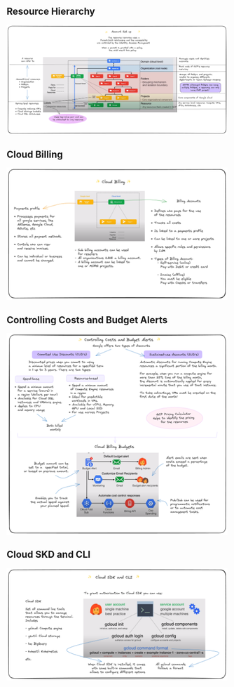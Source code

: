 ## Resource Hierarchy

![](../imgs/resource_hierarchy.png)

## Cloud Billing

![](../imgs/cloud_billing.png)

## Controlling Costs and Budget Alerts

![](../imgs/controlling_costs_and_budget_alerts.png)

## Cloud SKD and CLI

![](../imgs/cloud_sdk_and_cli.png)